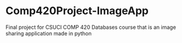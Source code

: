 # Comp420Project-ImageApp
Final project for CSUCI COMP 420 Databases course that is an image sharing application made in python
